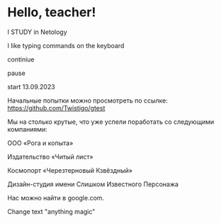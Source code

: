 # Hello, teacher!


I STUDY in Netology

I like typing commands on the keyboard

continiue

pause

start
13.09.2023

Начальные попытки можно просмотреть по ссылке: https://github.com/Twistigo/gtest


Мы на столько крутые, что уже успели поработать со следующими компаниями:

ООО «Рога и копыта»

Издательство «Читый лист»

Космопорт «Черезтерновый Кзвёздный»

Дизайн-студия имени Слишком 
Известного Персонажа

Нас можно найти в google.com.


Change text "anything magic"
